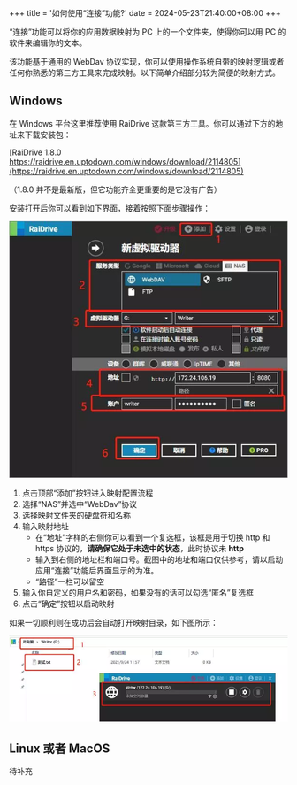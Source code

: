 +++
title = '如何使用“连接”功能?'
date = 2024-05-23T21:40:00+08:00
+++

“连接”功能可以将你的应用数据映射为 PC 上的一个文件夹，使得你可以用 PC 的软件来编辑你的文本。

该功能基于通用的 WebDav 协议实现，你可以使用操作系统自带的映射逻辑或者任何你熟悉的第三方工具来完成映射。以下简单介绍部分较为简便的映射方式。

## Windows

在 Windows 平台这里推荐使用 RaiDrive 这款第三方工具。你可以通过下方的地址来下载安装包：

[RaiDrive 1.8.0 https://raidrive.en.uptodown.com/windows/download/2114805](https://raidrive.en.uptodown.com/windows/download/2114805)

（1.8.0 并不是最新版，但它功能齐全更重要的是它没有广告）

安装打开后你可以看到如下界面，接着按照下面步骤操作：

![RaiDrive setup](add_drive.webp)

1. 点击顶部“添加”按钮进入映射配置流程
2. 选择“NAS”并选中“WebDav”协议
3. 选择映射文件夹的硬盘符和名称
4. 输入映射地址
    - 在“地址”字样的右侧你可以看到一个复选框，该框是用于切换 http 和 https 协议的，**请确保它处于未选中的状态**，此时协议未 **http**
    - 输入到右侧的地址栏和端口号。截图中的地址和端口仅供参考，请以启动应用“连接”功能后界面显示的为准。
    - “路径”一栏可以留空
5. 输入你自定义的用户名和密码，如果没有的话可以勾选“匿名”复选框
6. 点击“确定”按钮以启动映射

如果一切顺利则在成功后会自动打开映射目录，如下图所示：

![Done](done.webp)

## Linux 或者 MacOS

待补充